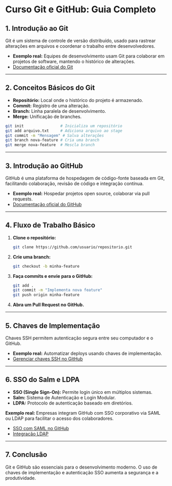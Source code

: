 # Curso Git e GitHub: Guia Completo

## 1. Introdução ao Git
Git é um sistema de controle de versão distribuído, usado para rastrear alterações em arquivos e coordenar o trabalho entre desenvolvedores.

- **Exemplo real:** Equipes de desenvolvimento usam Git para colaborar em projetos de software, mantendo o histórico de alterações.
- [Documentação oficial do Git](https://git-scm.com/doc)

---

## 2. Conceitos Básicos do Git

- **Repositório:** Local onde o histórico do projeto é armazenado.
- **Commit:** Registro de uma alteração.
- **Branch:** Linha paralela de desenvolvimento.
- **Merge:** Unificação de branches.

```bash
git init                # Inicializa um repositório
git add arquivo.txt     # Adiciona arquivo ao stage
git commit -m "Mensagem" # Salva alterações
git branch nova-feature # Cria uma branch
git merge nova-feature  # Mescla branch
```

---

## 3. Introdução ao GitHub

GitHub é uma plataforma de hospedagem de código-fonte baseada em Git, facilitando colaboração, revisão de código e integração contínua.

- **Exemplo real:** Hospedar projetos open source, colaborar via pull requests.
- [Documentação oficial do GitHub](https://docs.github.com/)

---

## 4. Fluxo de Trabalho Básico

1. **Clone o repositório:**
    ```bash
    git clone https://github.com/usuario/repositorio.git
    ```
2. **Crie uma branch:**
    ```bash
    git checkout -b minha-feature
    ```
3. **Faça commits e envie para o GitHub:**
    ```bash
    git add .
    git commit -m "Implementa nova feature"
    git push origin minha-feature
    ```
4. **Abra um Pull Request no GitHub.**

---

## 5. Chaves de Implementação

Chaves SSH permitem autenticação segura entre seu computador e o GitHub.

- **Exemplo real:** Automatizar deploys usando chaves de implementação.
- [Gerenciar chaves SSH no GitHub](https://docs.github.com/pt/authentication/connecting-to-github-with-ssh)

---

## 6. SSO do Salm e LDPA

- **SSO (Single Sign-On):** Permite login único em múltiplos sistemas.
- **Salm:** Sistema de Autenticação e Login Modular.
- **LDPA:** Protocolo de autenticação baseado em diretórios.

**Exemplo real:** Empresas integram GitHub com SSO corporativo via SAML ou LDAP para facilitar o acesso dos colaboradores.

- [SSO com SAML no GitHub](https://docs.github.com/pt/enterprise-cloud@latest/admin/authentication/using-saml/)
- [Integração LDAP](https://docs.github.com/pt/enterprise-server@3.0/admin/authentication/using-ldap/)

---

## 7. Conclusão

Git e GitHub são essenciais para o desenvolvimento moderno. O uso de chaves de implementação e autenticação SSO aumenta a segurança e a produtividade.
